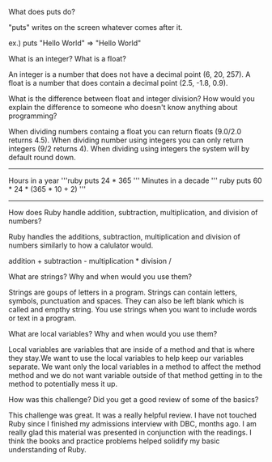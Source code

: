 What does puts do?

"puts" writes on the screen whatever comes after it.

ex.)
puts "Hello World"
=> "Hello World"

What is an integer? What is a float?

An integer is a number that does not have a decimal point (6, 20, 257).  A float is a number that does contain a decimal point (2.5, -1.8, 0.9).

What is the difference between float and integer division? How would you explain the difference to someone who doesn't know anything about programming?

When dividing numbers containg a float you can return floats (9.0/2.0 returns 4.5).  When dividing number using integers you can only return integers (9/2 returns 4).  When dividing using integers the system will by default round down.
________________________
Hours in a year
'''ruby
puts 24 * 365
'''
Minutes in a decade
''' ruby
puts 60 * 24 * (365 * 10 + 2)
'''
________________________
How does Ruby handle addition, subtraction, multiplication, and division of numbers?

Ruby handles the additions, subtraction, multiplication and division of numbers similarly to how a calulator would.

addition +
subtraction -
multiplication *
division /

What are strings? Why and when would you use them?

Strings are goups of letters in a program.  Strings can contain letters, symbols, punctuation and spaces.  They can also be left blank which is called and empthy string.  You use strings when you want to include words or text in a program.

What are local variables? Why and when would you use them?

Local variables are variables that are inside of a method and that is where they stay.We want to use the local variables to help keep our variables separate.  We want only the local variables in a method to affect the method method and we do not want variable outside of that method getting in to the method to potentially mess it up.

How was this challenge? Did you get a good review of some of the basics?

This challenge was great.  It was a really helpful review.  I have not touched Ruby since I finished my admissions interview with DBC, months ago.  I am really glad this material was presented in conjunction with the readings.  I think the books and practice problems helped solidify my basic understanding of Ruby.

